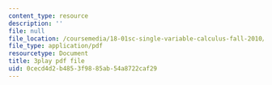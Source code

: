 ```yaml
---
content_type: resource
description: ''
file: null
file_location: /coursemedia/18-01sc-single-variable-calculus-fall-2010/0cecd4d2b4853f9885ab54a8722caf29_1RLctDS2hUQ.pdf
file_type: application/pdf
resourcetype: Document
title: 3play pdf file
uid: 0cecd4d2-b485-3f98-85ab-54a8722caf29
---
```

